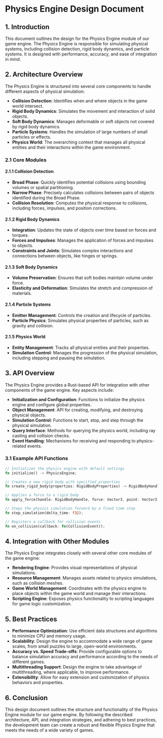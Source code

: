 # Physics Engine Design Document

## 1. Introduction

This document outlines the design for the Physics Engine module of our game engine. The Physics Engine is responsible for simulating physical systems, including collision detection, rigid body dynamics, and particle systems. It is designed with performance, accuracy, and ease of integration in mind.

## 2. Architecture Overview

The Physics Engine is structured into several core components to handle different aspects of physical simulation:

- **Collision Detection**: Identifies when and where objects in the game world intersect.
- **Rigid Body Dynamics**: Simulates the movement and interaction of solid objects.
- **Soft Body Dynamics**: Manages deformable or soft objects not covered by rigid body dynamics.
- **Particle Systems**: Handles the simulation of large numbers of small particles or effects.
- **Physics World**: The overarching context that manages all physical entities and their interactions within the game environment.

### 2.1 Core Modules

#### 2.1.1 Collision Detection

- **Broad Phase**: Quickly identifies potential collisions using bounding volumes or spatial partitioning.
- **Narrow Phase**: Precisely calculates collisions between pairs of objects identified during the Broad Phase.
- **Collision Resolution**: Computes the physical response to collisions, including forces, impulses, and position corrections.

#### 2.1.2 Rigid Body Dynamics

- **Integration**: Updates the state of objects over time based on forces and torques.
- **Forces and Impulses**: Manages the application of forces and impulses to objects.
- **Constraints and Joints**: Simulates complex interactions and connections between objects, like hinges or springs.

#### 2.1.3 Soft Body Dynamics

- **Volume Preservation**: Ensures that soft bodies maintain volume under force.
- **Elasticity and Deformation**: Simulates the stretch and compression of materials.

#### 2.1.4 Particle Systems

- **Emitter Management**: Controls the creation and lifecycle of particles.
- **Particle Physics**: Simulates physical properties of particles, such as gravity and collision.

#### 2.1.5 Physics World

- **Entity Management**: Tracks all physical entities and their properties.
- **Simulation Control**: Manages the progression of the physical simulation, including stepping and pausing the simulation.

## 3. API Overview

The Physics Engine provides a Rust-based API for integration with other components of the game engine. Key aspects include:

- **Initialization and Configuration**: Functions to initialize the physics engine and configure global properties.
- **Object Management**: API for creating, modifying, and destroying physical objects.
- **Simulation Control**: Functions to start, stop, and step through the physical simulation.
- **Query Interface**: Methods for querying the physics world, including ray casting and collision checks.
- **Event Handling**: Mechanisms for receiving and responding to physics-related events.

### 3.1 Example API Functions

```rust
// Initializes the physics engine with default settings
fn initialize() -> PhysicsEngine;

// Creates a new rigid body with specified properties
fn create_rigid_body(properties: RigidBodyProperties) -> RigidBodyHandle;

// Applies a force to a rigid body
fn apply_force(handle: RigidBodyHandle, force: Vector3, point: Vector3);

// Steps the physics simulation forward by a fixed time step
fn step_simulation(delta_time: f32);

// Registers a callback for collision events
fn on_collision(callback: fn(CollisionEvent));
```

## 4. Integration with Other Modules

The Physics Engine integrates closely with several other core modules of the game engine:

- **Rendering Engine**: Provides visual representations of physical simulations.
- **Resource Management**: Manages assets related to physics simulations, such as collision meshes.
- **Game World Management**: Coordinates with the physics engine to place objects within the game world and manage their interactions.
- **Scripting Engine**: Exposes physics functionality to scripting languages for game logic customization.

## 5. Best Practices

- **Performance Optimization**: Use efficient data structures and algorithms to minimize CPU and memory usage.
- **Scalability**: Design the engine to accommodate a wide range of game scales, from small puzzles to large, open-world environments.
- **Accuracy vs. Speed Trade-offs**: Provide configurable options to balance simulation accuracy and performance according to the needs of different games.
- **Multithreading Support**: Design the engine to take advantage of multithreading, where applicable, to improve performance.
- **Extensibility**: Allow for easy extension and customization of physics behaviors and properties.

## 6. Conclusion

This design document outlines the structure and functionality of the Physics Engine module for our game engine. By following the described architecture, API, and integration strategies, and adhering to best practices, the development team can create a robust and flexible Physics Engine that meets the needs of a wide variety of games.
